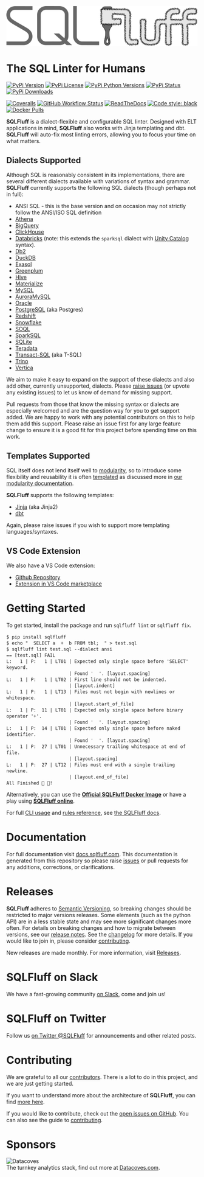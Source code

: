 ![SQLFluff](https://raw.githubusercontent.com/sqlfluff/sqlfluff/main/images/sqlfluff-wide.png)

# The SQL Linter for Humans

[![PyPi Version](https://img.shields.io/pypi/v/sqlfluff.svg?style=flat-square&logo=PyPi)](https://pypi.org/project/sqlfluff/)
[![PyPi License](https://img.shields.io/pypi/l/sqlfluff.svg?style=flat-square)](https://pypi.org/project/sqlfluff/)
[![PyPi Python Versions](https://img.shields.io/pypi/pyversions/sqlfluff.svg?style=flat-square)](https://pypi.org/project/sqlfluff/)
[![PyPi Status](https://img.shields.io/pypi/status/sqlfluff.svg?style=flat-square)](https://pypi.org/project/sqlfluff/)
[![PyPi Downloads](https://img.shields.io/pypi/dm/sqlfluff?style=flat-square)](https://pypi.org/project/sqlfluff/)

[![Coveralls](https://img.shields.io/coverallsCoverage/github/sqlfluff/sqlfluff?logo=coveralls&style=flat-square)](https://coveralls.io/github/sqlfluff/sqlfluff?branch=main)
[![GitHub Workflow Status](https://img.shields.io/github/actions/workflow/status/sqlfluff/sqlfluff/.github/workflows/ci-tests.yml?logo=github&style=flat-square)](https://github.com/sqlfluff/sqlfluff/actions/workflows/ci-tests.yml?query=branch%3Amain)
[![ReadTheDocs](https://img.shields.io/readthedocs/sqlfluff?style=flat-square&logo=Read%20the%20Docs)](https://sqlfluff.readthedocs.io)
[![Code style: black](https://img.shields.io/badge/code%20style-black-000000.svg?style=flat-square)](https://github.com/psf/black)
[![Docker Pulls](https://img.shields.io/docker/pulls/sqlfluff/sqlfluff?logo=docker&style=flat-square)](https://hub.docker.com/r/sqlfluff/sqlfluff)

**SQLFluff** is a dialect-flexible and configurable SQL linter. Designed
with ELT applications in mind, **SQLFluff** also works with Jinja templating
and dbt. **SQLFluff** will auto-fix most linting errors, allowing you to focus
your time on what matters.

## Dialects Supported

Although SQL is reasonably consistent in its implementations, there are several
different dialects available with variations of syntax and grammar. **SQLFluff**
currently supports the following SQL dialects (though perhaps not in full):

- ANSI SQL - this is the base version and on occasion may not strictly follow
  the ANSI/ISO SQL definition
- [Athena](https://aws.amazon.com/athena/)
- [BigQuery](https://cloud.google.com/bigquery/)
- [ClickHouse](https://clickhouse.com/)
- [Databricks](https://databricks.com/) (note: this extends the `sparksql` dialect with
  [Unity Catalog](https://docs.databricks.com/data-governance/unity-catalog/index.html) syntax).
- [Db2](https://www.ibm.com/analytics/db2)
- [DuckDB](https://duckdb.org/)
- [Exasol](https://www.exasol.com/)
- [Greenplum](https://greenplum.org/)
- [Hive](https://hive.apache.org/)
- [Materialize](https://materialize.com/)
- [MySQL](https://www.mysql.com/)
- [AuroraMySQL](https://docs.aws.amazon.com/AmazonRDS/latest/AuroraUserGuide/CHAP_AuroraOverview.html)
- [Oracle](https://docs.oracle.com/en/database/oracle/oracle-database/21/sqlrf/index.html)
- [PostgreSQL](https://www.postgresql.org/) (aka Postgres)
- [Redshift](https://docs.aws.amazon.com/redshift/index.html)
- [Snowflake](https://www.snowflake.com/)
- [SOQL](https://developer.salesforce.com/docs/atlas.en-us.soql_sosl.meta/soql_sosl/sforce_api_calls_soql.htm)
- [SparkSQL](https://spark.apache.org/docs/latest/)
- [SQLite](https://www.sqlite.org/)
- [Teradata](https://www.teradata.com/)
- [Transact-SQL](https://docs.microsoft.com/en-us/sql/t-sql/language-reference) (aka T-SQL)
- [Trino](https://trino.io/)
- [Vertica](https://www.vertica.com/)

We aim to make it easy to expand on the support of these dialects and also
add other, currently unsupported, dialects. Please [raise issues](https://github.com/sqlfluff/sqlfluff/issues)
(or upvote any existing issues) to let us know of demand for missing support.

Pull requests from those that know the missing syntax or dialects are especially
welcomed and are the question way for you to get support added. We are happy
to work with any potential contributors on this to help them add this support.
Please raise an issue first for any large feature change to ensure it is a good
fit for this project before spending time on this work.

## Templates Supported

SQL itself does not lend itself well to [modularity](https://docs.getdbt.com/docs/viewpoint#section-modularity),
so to introduce some flexibility and reusability it is often [templated](https://en.wikipedia.org/wiki/Template_processor)
as discussed more in [our modularity documentation](https://docs.sqlfluff.com/en/stable/realworld.html#modularity).

**SQLFluff** supports the following templates:
- [Jinja](https://jinja.palletsprojects.com/) (aka Jinja2)
- [dbt](https://www.getdbt.com/)

Again, please raise issues if you wish to support more templating languages/syntaxes.

## VS Code Extension

We also have a VS Code extension:

- [Github Repository](https://github.com/sqlfluff/vscode-sqlfluff)
- [Extension in VS Code marketplace](https://marketplace.visualstudio.com/items?itemName=dorzey.vscode-sqlfluff)

# Getting Started

To get started, install the package and run `sqlfluff lint` or `sqlfluff fix`.

```shell
$ pip install sqlfluff
$ echo "  SELECT a  +  b FROM tbl;  " > test.sql
$ sqlfluff lint test.sql --dialect ansi
== [test.sql] FAIL
L:   1 | P:   1 | LT01 | Expected only single space before 'SELECT' keyword.
                       | Found '  '. [layout.spacing]
L:   1 | P:   1 | LT02 | First line should not be indented.
                       | [layout.indent]
L:   1 | P:   1 | LT13 | Files must not begin with newlines or whitespace.
                       | [layout.start_of_file]
L:   1 | P:  11 | LT01 | Expected only single space before binary operator '+'.
                       | Found '  '. [layout.spacing]
L:   1 | P:  14 | LT01 | Expected only single space before naked identifier.
                       | Found '  '. [layout.spacing]
L:   1 | P:  27 | LT01 | Unnecessary trailing whitespace at end of file.
                       | [layout.spacing]
L:   1 | P:  27 | LT12 | Files must end with a single trailing newline.
                       | [layout.end_of_file]
All Finished 📜 🎉!
```

Alternatively, you can use the [**Official SQLFluff Docker Image**](https://hub.docker.com/r/sqlfluff/sqlfluff)
or have a play using [**SQLFluff online**](https://online.sqlfluff.com/).

For full [CLI usage](https://docs.sqlfluff.com/en/stable/cli.html) and
[rules reference](https://docs.sqlfluff.com/en/stable/rules.html), see
[the SQLFluff docs](https://docs.sqlfluff.com/en/stable/).

# Documentation

For full documentation visit [docs.sqlfluff.com](https://docs.sqlfluff.com/en/stable/).
This documentation is generated from this repository so please raise
[issues](https://github.com/sqlfluff/sqlfluff/issues) or pull requests
for any additions, corrections, or clarifications.

# Releases

**SQLFluff** adheres to [Semantic Versioning](https://semver.org/spec/v2.0.0.html),
so breaking changes should be restricted to major versions releases. Some
elements (such as the python API) are in a less stable state and may see more
significant changes more often. For details on breaking changes and how
to migrate between versions, see our
[release notes](https://docs.sqlfluff.com/en/latest/releasenotes.html). See the
[changelog](CHANGELOG.md) for more details. If you would like to join in, please
consider [contributing](CONTRIBUTING.md).

New releases are made monthly. For more information, visit
[Releases](https://github.com/sqlfluff/sqlfluff/releases).

# SQLFluff on Slack

We have a fast-growing community
[on Slack](https://join.slack.com/t/sqlfluff/shared_invite/zt-o1f4x0e8-pZzarAIlQmKj_6ZwD16w0g),
come and join us!

# SQLFluff on Twitter

Follow us [on Twitter @SQLFluff](https://twitter.com/SQLFluff) for announcements
and other related posts.

# Contributing

We are grateful to all our [contributors](https://github.com/sqlfluff/sqlfluff/graphs/contributors).
There is a lot to do in this project, and we are just getting started.

If you want to understand more about the architecture of **SQLFluff**, you can
find [more here](https://docs.sqlfluff.com/en/latest/internals.html#architecture).

If you would like to contribute, check out the
[open issues on GitHub](https://github.com/sqlfluff/sqlfluff/issues). You can also see
the guide to [contributing](CONTRIBUTING.md).

# Sponsors

<img src="images/datacoves.png" alt="Datacoves" width="150"/><br>
The turnkey analytics stack, find out more at [Datacoves.com](https://datacoves.com/).
